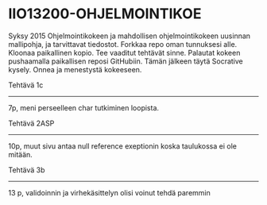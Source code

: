 IIO13200-OHJELMOINTIKOE
=======================
Syksy 2015
Ohjelmointikokeen ja mahdollisen ohjelmointikokeen uusinnan mallipohja, ja tarvittavat tiedostot.
Forkkaa repo oman tunnuksesi alle. Kloonaa paikallinen kopio. Tee vaaditut tehtävät sinne. Palautat kokeen pushaamalla paikallisen reposi GitHubiin.
Tämän jälkeen täytä Socrative kysely.
Onnea ja menestystä kokeeseen.

Tehtävä 1c
***************

7p, meni perseelleen char tutkiminen loopista.

Tehtävä 2ASP
********************
10p, muut sivu antaa null reference exeptionin koska taulukossa ei ole mitään.

Tehtävä 3b
********************

13 p, validoinnin ja virhekäsittelyn olisi voinut tehdä paremmin